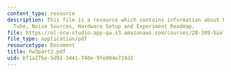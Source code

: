 ```yaml
---
content_type: resource
description: This file is a resource which contains information about Photo Multiplier
  Tube, Noise Sources, Hardware Setup and Experiment Roadmap.
file: https://ol-ocw-studio-app-qa.s3.amazonaws.com/courses/20-309-biological-engineering-ii-instrumentation-and-measurement-fall-2006/bf1a276e5d923441740e9fe004e724d2_hw3part2.pdf
file_type: application/pdf
resourcetype: Document
title: hw3part2.pdf
uid: bf1a276e-5d92-3441-740e-9fe004e724d2
---
```

